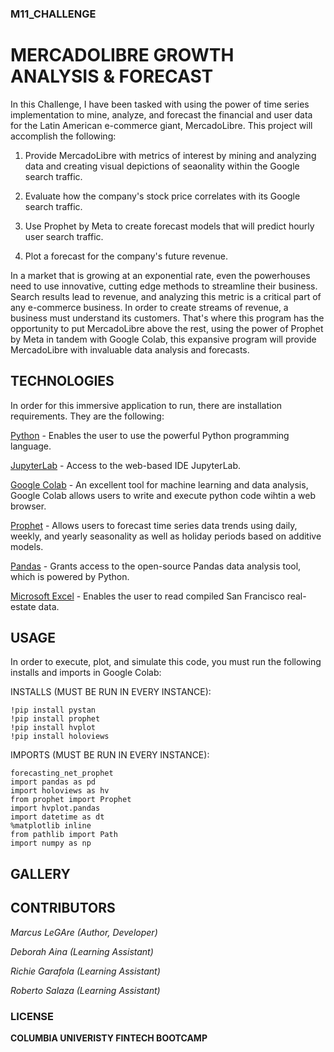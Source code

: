 ### M11_CHALLENGE

# MERCADOLIBRE GROWTH ANALYSIS & FORECAST

In this Challenge, I have been tasked with using the power of time series implementation to mine, analyze, and forecast the financial and user data for the Latin American e-commerce giant, MercadoLibre. This project will accomplish the following:

1. Provide MercadoLibre with metrics of interest by  mining and analyzing data and creating visual depictions of seaonality within the Google search traffic.

2. Evaluate how the company's stock price correlates with its Google search traffic.

3. Use Prophet by Meta to create forecast models that will predict hourly user search traffic.

4. Plot a forecast for the company's future revenue. 

In a market that is growing at an exponential rate, even the powerhouses need to use innovative, cutting edge methods to streamline their business. Search results lead to revenue, and analyzing this metric is a critical part of any e-commerce business. In order to create streams of revenue, a business must understand its customers. That's where this program has the opportunity to put MercadoLibre above the rest, using the power of Prophet by Meta in tandem with Google Colab, this expansive program will provide MercadoLibre with invaluable data analysis and forecasts. 

## TECHNOLOGIES

In order for this immersive application to run, there are installation requirements. They are the following:

[Python](https://www.python.org/downloads/) - Enables the user to use the powerful Python programming language.

[JupyterLab](https://jupyter.org/) - Access to the web-based IDE JupyterLab.  

[Google Colab](https://colab.research.google.com) - An excellent tool for machine learning and data analysis, Google Colab allows users to write and execute python code wihtin a web browser.

[Prophet](https://facebook.github.io/prophet/docs/installation.html) - Allows users to forecast time series data trends using daily, weekly, and yearly seasonality as well as holiday periods based on additive models.

[Pandas](https://pandas.pydata.org/) - Grants access to the open-source Pandas data analysis tool, which is powered by Python.

[Microsoft Excel](https://www.microsoft.com/en-us/microsoft-365/excel) - Enables the user to read compiled San Francisco real-estate data.

## USAGE

In order to execute, plot, and simulate this code, you must run the following installs and imports in Google Colab:

INSTALLS (MUST BE RUN IN EVERY INSTANCE):

```
!pip install pystan
!pip install prophet
!pip install hvplot
!pip install holoviews
```
IMPORTS (MUST BE RUN IN EVERY INSTANCE):

```
forecasting_net_prophet
import pandas as pd
import holoviews as hv
from prophet import Prophet
import hvplot.pandas
import datetime as dt
%matplotlib inline
from pathlib import Path
import numpy as np
```

## GALLERY



## CONTRIBUTORS

*Marcus LeGAre (Author, Developer)*

*Deborah Aina (Learning Assistant)*

*Richie Garafola (Learning Assistant)*

*Roberto Salaza (Learning Assistant)*

### LICENSE

**COLUMBIA UNIVERISTY FINTECH BOOTCAMP**

